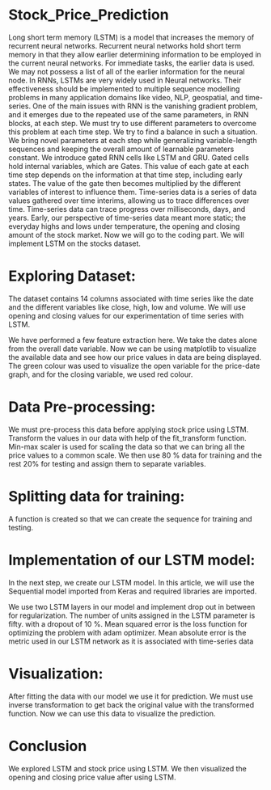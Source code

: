 # Stock_Price_Prediction

Long short term memory (LSTM) is a model that increases the memory of recurrent neural networks. Recurrent neural networks hold short term memory in that they allow earlier determining information to be employed in the current neural networks. For immediate tasks, the earlier data is used. We may not possess a list of all of the earlier information for the neural node. In RNNs, LSTMs are very widely used in Neural networks. Their effectiveness should be implemented to multiple sequence modelling problems in many application domains like video, NLP, geospatial, and time-series.
One of the main issues with RNN is the vanishing gradient problem, and it emerges due to the repeated use of the same parameters, in RNN blocks, at each step. We must try to use different parameters to overcome this problem at each time step.
We try to find a balance in such a situation. We bring novel parameters at each step while generalizing variable-length sequences and keeping the overall amount of learnable parameters constant. We introduce gated RNN cells like LSTM and GRU.
Gated cells hold internal variables, which are Gates. This value of each gate at each time step depends on the information at that time step, including early states. The value of the gate then becomes multiplied by the different variables of interest to influence them. Time-series data is a series of data values gathered over time interims, allowing us to trace differences over time. Time-series data can trace progress over milliseconds, days, and years.
Early, our perspective of time-series data meant more static; the everyday highs and lows under temperature, the opening and closing amount of the stock market. Now we will go to the coding part. We will implement LSTM on the stocks dataset.

# Exploring Dataset:

The dataset contains 14 columns associated with time series like the date and the different variables like close, high, low and volume. We will use opening and closing values for our experimentation of time series with LSTM.

We have performed a few feature extraction here. We take the dates alone from the overall date variable. Now we can be using matplotlib to visualize the available data and see how our price values in data are being displayed. The green colour was used to visualize the open variable for the price-date graph, and for the closing variable, we used red colour.


# Data Pre-processing:

We must pre-process this data before applying stock price using LSTM. Transform the values in our data with help of the fit_transform function. Min-max scaler is used for scaling the data so that we can bring all the price values to a common scale. We then use 80 % data for training and the rest 20% for testing and assign them to separate variables.

# Splitting data for training:

A function is created so that we can create the sequence for training and testing.


# Implementation of our LSTM model:

In the next step, we create our LSTM model.  In this article, we will use the Sequential model imported from Keras and required libraries are imported.

We use two LSTM layers in our model and implement drop out in between for regularization. The number of units assigned in the LSTM parameter is fifty. with a dropout of 10 %. Mean squared error is the loss function for optimizing the problem with adam optimizer. Mean absolute error is the metric used in our LSTM network as it is associated with time-series data

# Visualization:

After fitting the data with our model we use it for prediction. We must use inverse transformation to get back the original value with the transformed function. Now we can use this data to visualize the prediction.

# Conclusion
We explored LSTM and stock price using LSTM. We then visualized the opening and closing price value after using LSTM.
